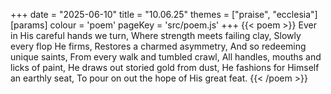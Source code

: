 +++
date = "2025-06-10"
title = "10.06.25"
themes = ["praise", "ecclesia"]
[params]
  colour = 'poem'
  pageKey = 'src/poem.js'
+++
{{< poem >}}
Ever in His careful hands we turn,
Where strength meets failing clay,
Slowly every flop He firms,
Restores a charmed asymmetry,
And so redeeming unique saints,
From every walk and tumbled crawl,
All handles, mouths and licks of paint,
He draws out storied gold from dust,
He fashions for Himself an earthly seat,
To pour on out the hope of His great feat.
{{< /poem >}}